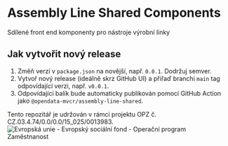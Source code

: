 # Assembly Line Shared Components

Sdílené front end komponenty pro nástroje výrobní linky

## Jak vytvořit nový release

1. Změň verzi v `package.json` na novější, např. `0.0.1`. Dodržuj semver.
2. Vytvoř nový release (ideálně skrz GitHub UI) a přiřaď branchi `main` tag odpovídající verzi, např. `v0.0.1`.
3. Odpovídající balík bude automaticky publikován pomocí GitHub Action jako `@opendata-mvcr/assembly-line-shared`.

Tento repozitář je udržován v rámci projektu OPZ č. CZ.03.4.74/0.0/0.0/15_025/0013983.
![Evropská unie - Evropský sociální fond - Operační program Zaměstnanost](https://data.gov.cz/images/ozp_logo_cz.jpg)
